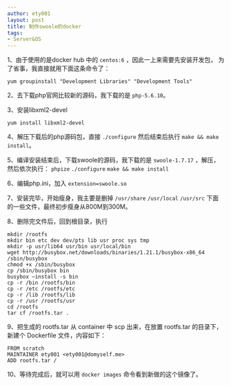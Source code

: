 ```yaml
---
author: ety001
layout: post
title: 制作swoole的docker
tags:
- Server&OS
---
```


1、由于使用的是docker hub 中的 `centos:6` ，因此一上来需要先安装开发包，
为了省事，我直接就用下面这条命令了：

    yum groupinstall "Development Libraries" "Development Tools"

2、去下载php官网比较新的源码，我下载的是 `php-5.6.10`。

3、安装libxml2-devel

    yum install libxml2-devel

4、解压下载后的php源码包，直接 `./configure` 然后结束后执行 `make && make install`。

5、编译安装结束后，下载swoole的源码，我下载的是 `swoole-1.7.17` ，解压，然后依次执行：
`phpize` `./configure` `make && make install`

6、编辑php.ini，加入 `extension=swoole.so`

7、安装完毕，开始瘦身，我主要是删掉 `/usr/share` `/usr/local` `/usr/src`
下面的一些文件，最终初步瘦身从800M到300M。

8、删除完文件后，回到根目录，执行

    mkdir /rootfs
    mkdir bin etc dev dev/pts lib usr proc sys tmp
    mkdir -p usr/lib64 usr/bin usr/local/bin
    wget http://busybox.net/downloads/binaries/1.21.1/busybox-x86_64 /sbin/busybox
    chmod +x /sbin/busybox
    cp /sbin/busybox bin
    busybox –install -s bin
    cp -r /bin /rootfs/bin
    cp -r /etc /rootfs/etc
    cp -r /lib /rootfs/lib
    cp -r /usr /rootfs/usr
    cd /rootfs
    tar cf /rootfs.tar .

9、把生成的 rootfs.tar 从 container 中 scp 出来，在放置 rootfs.tar 的目录下，
新建个 Dockerfile 文件，内容如下：

    FROM scratch
    MAINTAINER ety001 <ety001@domyself.me>
    ADD rootfs.tar /

10、等待完成后，就可以用 `docker images` 命令看到新做的这个镜像了。

